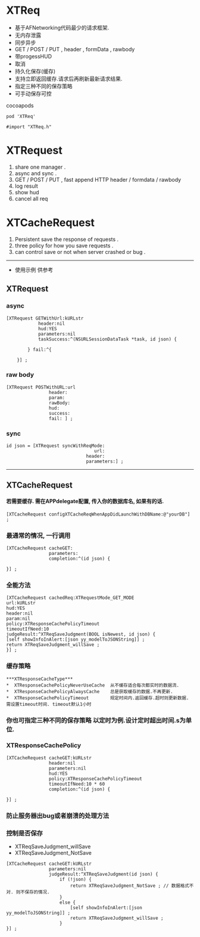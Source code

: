 # XTReq
* 基于AFNetworking代码最少的请求框架.
* 无内存泄露
* 同步异步
* GET / POST / PUT , header , formData , rawbody
* 带progessHUD
* 取消
* 持久化保存(缓存)
* 支持立即返回缓存.请求后再刷新最新请求结果.
* 指定三种不同的保存策略
* 可手动保存可控


cocoapods 
```
pod 'XTReq'
```

```
#import "XTReq.h"
```

# XTRequest
1.  share one manager .
2.  async and sync .
3.  GET / POST / PUT , fast append HTTP header / formdata / rawbody
4.  log result
5.  show hud
6. cancel all req

#  XTCacheRequest
1.  Persistent save the response of requests .
2.  three policy for how you save requests .
3.  can control save or not when server crashed or bug .

---

* 使用示例 供参考

## XTRequest
### async
```
[XTRequest GETWithUrl:kURLstr
            header:nil
            hud:YES
            parameters:nil
            taskSuccess:^(NSURLSessionDataTask *task, id json) {

        } fail:^{

    }] ;
```

### raw body
```
[XTRequest POSTWithURL:url
                header:
                param:
                rawBody:
                hud:
                success:
                fail: ] ;
```

### sync
```
id json = [XTRequest syncWithReqMode:
                                 url:
                              header:
                              parameters:] ;
```


---

## XTCacheRequest

#### 若需要缓存. 需在APPdelegate配置, 传入你的数据库名, 如果有的话.
```
[XTCacheRequest configXTCacheReqWhenAppDidLaunchWithDBName:@"yourDB"] ;

```


### 最通常的情况, 一行调用
```
[XTCacheRequest cacheGET:
                parameters:
                completion:^(id json) {

}] ;

```

### 全能方法
```
[XTCacheRequest cachedReq:XTRequestMode_GET_MODE
url:kURLstr
hud:YES
header:nil
param:nil
policy:XTResponseCachePolicyTimeout
timeoutIfNeed:10
judgeResult:^XTReqSaveJudgment(BOOL isNewest, id json) {
[self showInfoInAlert:[json yy_modelToJSONString]] ;
return XTReqSaveJudgment_willSave ;
}] ;

```


### 缓存策略
```
***XTResponseCacheType***
*  XTResponseCachePolicyNeverUseCache  从不缓存适合每次都实时的数据流.
*  XTResponseCachePolicyAlwaysCache    总是获取缓存的数据.不再更新.
*  XTResponseCachePolicyTimeout        规定时间内.返回缓存.超时则更新数据. 需设置timeout时间. timeout默认1小时
```

### 你也可指定三种不同的保存策略 以定时为例.设计定时超出时间.s为单位.
### XTResponseCachePolicy
```
[XTCacheRequest cacheGET:kURLstr
                header:nil
                parameters:nil
                hud:YES
                policy:XTResponseCachePolicyTimeout
                timeoutIfNeed:10 * 60
                completion:^(id json) {

}] ;
```

### 防止服务器出bug或者崩溃的处理方法
### 控制是否保存
* XTReqSaveJudgment_willSave
* XTReqSaveJudgment_NotSave

```
[XTCacheRequest cacheGET:kURLstr
                parameters:nil
                judgeResult:^XTReqSaveJudgment(id json) {
                    if (!json) {
                        return XTReqSaveJudgment_NotSave ; // 数据格式不对. 则不保存的情况.
                    }
                    else {
                        [self showInfoInAlert:[json yy_modelToJSONString]] ;
                        return XTReqSaveJudgment_willSave ;
                    }
}] ;
```



